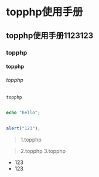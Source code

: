 # topphp使用手册

## topphp使用手册1123123


### topphp

#### topphp

###### topphp

`topphp`

```php

echo "hello";

```

```js

alert("123");

```

> 1.topphp

>  2.topphp
3.topphp


<ul>
    <li>123</li>
    <li>123</li>
</ul>